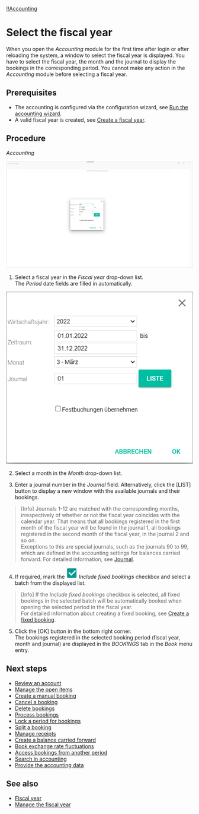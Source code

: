 [!!Accounting](RetailSuiteAccounting)

# Select the fiscal year

When you open the *Accounting* module for the first time after login or after reloading the system, a window to select the fiscal year is displayed. You have to select the fiscal year, the month and the journal to display the bookings in the corresponding period. You cannot make any action in the *Accounting* module before selecting a fiscal year.

## Prerequisites

- The accounting is configured via the configuration wizard, see [Run the accounting wizard](01_RunAccountingWizard.md).
- A valid fiscal year is created, see [Create a fiscal year](04_ManageFiscalYear.md#create-a-fiscal-year).

## Procedure

*Accounting*

![Select fiscal year](/Assets/Screenshots/RetailSuiteAccounting/SelectFiscalYear01.png "[Select fiscal year]")

1. Select a fiscal year in the *Fiscal year* drop-down list.   
  The *Period* date fields are filled in automatically.

  ![Fiscal year fields](/Assets/Screenshots/RetailSuiteAccounting/SelectFiscalYear02.png "[Fiscal year fields]")

2. Select a month in the *Month* drop-down list.

3. Enter a journal number in the *Journal* field. Alternatively, click the [LIST] button to display a new window with the available journals and their bookings.

  > [Info] Journals 1-12 are matched with the corresponding months, irrespectively of whether or not the fiscal year coincides with the calendar year. That means that all bookings registered in the first month of the fiscal year will be found in the journal 1, all bookings registered in the second month of the fiscal year, in the journal 2 and so on.   
  Exceptions to this are special journals, such as the journals 90 to 99, which are defined in the accounting settings for balances carried forward. For detailed information, see [Journal](XX_Journal.md).

4. If required, mark the ![checkbox](/Assets/Icons/Checkbox.png "[checkbox]") *Include fixed bookings* checkbox and select a batch from the displayed list.

  > [Info] If the *Include fixed bookings* checkbox is selected, all fixed bookings in the selected batch will be automatically booked when opening the selected period in the fiscal year.   
  For detailed information about creating a fixed booking, see [Create a fixed booking](06_ManageFixedBookings.md#create-a-fixed-booking).

5. Click the [OK] button in the bottom right corner.   
  The bookings registered in the selected booking period (fiscal year, month and journal) are displayed in the *BOOKINGS* tab in the *Book* menu entry.  

## Next steps

  - [Review an account](02_ReviewAccount.md)
  - [Manage the open items](03_ManageOpenItems.md)
  - [Create a manual booking](04_CreateManualBooking.md)
  - [Cancel a booking](05_CancelBooking.md)
  - [Delete bookings](06_DeleteBookings.md)
  - [Process bookings](07_ProcessBookings.md)
  - [Lock a period for bookings](08_LockPeriodBookings.md)
  - [Split a booking](09_SplitBooking.md)
  - [Manage receipts](10_ManageReceipts.md)
  - [Create a balance carried forward](11_CreateBalanceCarriedForward.md)
  - [Book exchange rate fluctuations](12_BookExchangeRateFluctuations.md)
  - [Access bookings from another period](13_AccessBookingsPeriod.md)
  - [Search in accounting](14_SearchAccounting.md)
  - [Provide the accounting data](15_ProviceAccountingData.md)

## See also

  - [Fiscal year](/RetailSuiteAccounting/UserInterface/01_FiscalYear.md)
  - [Manage the fiscal year](RetailSuiteAccounting/UserInterface/02_ManageFiscalYear.md)
